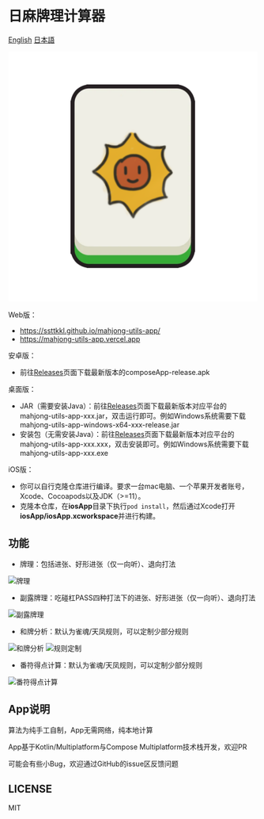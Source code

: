 日麻牌理计算器
======

[English](README.md) [日本語](README-JA.md)

![icon](fastlane/metadata/android/zh-CN/images/icon.png)

Web版：

- https://ssttkkl.github.io/mahjong-utils-app/
- https://mahjong-utils-app.vercel.app

安卓版：

- 前往[Releases](https://github.com/ssttkkl/mahjong-utils-app/releases)页面下载最新版本的composeApp-release.apk

桌面版：

- JAR（需要安装Java）：前往[Releases](https://github.com/ssttkkl/mahjong-utils-app/releases)页面下载最新版本对应平台的mahjong-utils-app-xxx.jar，双击运行即可。例如Windows系统需要下载mahjong-utils-app-windows-x64-xxx-release.jar
- 安装包（无需安装Java）：前往[Releases](https://github.com/ssttkkl/mahjong-utils-app/releases)页面下载最新版本对应平台的mahjong-utils-app-xxx.xxx，双击安装即可。例如Windows系统需要下载mahjong-utils-app-xxx.exe

iOS版：

- 你可以自行克隆仓库进行编译。要求一台mac电脑、一个苹果开发者账号，Xcode、Cocoapods以及JDK（>=11）。
- 克隆本仓库，在**iosApp**目录下执行`pod install`，然后通过Xcode打开**iosApp/iosApp.xcworkspace**并进行构建。

## 功能

- 牌理：包括进张、好形进张（仅一向听）、退向打法

![牌理](fastlane/metadata/android/zh-CN/images/tenInchScreenshots/1.jpg)

- 副露牌理：吃碰杠PASS四种打法下的进张、好形进张（仅一向听）、退向打法

![副露牌理](fastlane/metadata/android/zh-CN/images/tenInchScreenshots/2.jpg)

- 和牌分析：默认为雀魂/天凤规则，可以定制少部分规则

![和牌分析](fastlane/metadata/android/zh-CN/images/tenInchScreenshots/4.jpg)
![规则定制](fastlane/metadata/android/zh-CN/images/tenInchScreenshots/7.jpg)

- 番符得点计算：默认为雀魂/天凤规则，可以定制少部分规则

![番符得点计算](fastlane/metadata/android/zh-CN/images/tenInchScreenshots/5.jpg)

## App说明

算法为纯手工自制，App无需网络，纯本地计算

App基于Kotlin/Multiplatform与Compose Multiplatform技术栈开发，欢迎PR

可能会有些小Bug，欢迎通过GitHub的issue区反馈问题

## LICENSE

MIT
